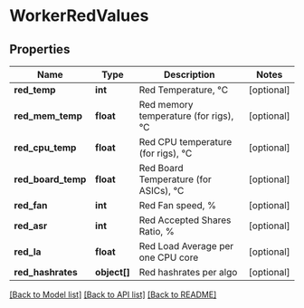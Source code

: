 # WorkerRedValues

## Properties
Name | Type | Description | Notes
------------ | ------------- | ------------- | -------------
**red_temp** | **int** | Red Temperature, °C | [optional] 
**red_mem_temp** | **float** | Red memory temperature (for rigs), °C | [optional] 
**red_cpu_temp** | **float** | Red CPU temperature (for rigs), °C | [optional] 
**red_board_temp** | **float** | Red Board Temperature (for ASICs), °C | [optional] 
**red_fan** | **int** | Red Fan speed, % | [optional] 
**red_asr** | **int** | Red Accepted Shares Ratio, % | [optional] 
**red_la** | **float** | Red Load Average per one CPU core | [optional] 
**red_hashrates** | **object[]** | Red hashrates per algo | [optional] 

[[Back to Model list]](../README.md#documentation-for-models) [[Back to API list]](../README.md#documentation-for-api-endpoints) [[Back to README]](../README.md)


